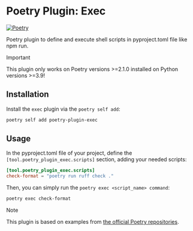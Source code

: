 # Poetry Plugin: Exec

[![Poetry](https://img.shields.io/endpoint?url=https://python-poetry.org/badge/v0.json)](https://python-poetry.org/)


Poetry plugin to define and execute shell scripts in pyproject.toml file like npm run.

> [!IMPORTANT]  
> This plugin only works on Poetry versions >=2.1.0 installed on Python versions >=3.9!


## Installation

Install the `exec` plugin via the `poetry self add`:

```bash
poetry self add poetry-plugin-exec
```

## Usage

In the pyproject.toml file of your project, define the `[tool.poetry_plugin_exec.scripts]` section, adding your needed scripts:

```toml
[tool.poetry_plugin_exec.scripts]
check-format = "poetry run ruff check ."
```

Then, you can simply run the `poetry exec <script_name> command`:
```bash
poetry exec check-format
```



> [!NOTE]
> This plugin is based on examples from [the official Poetry repositories](https://github.com/python-poetry).